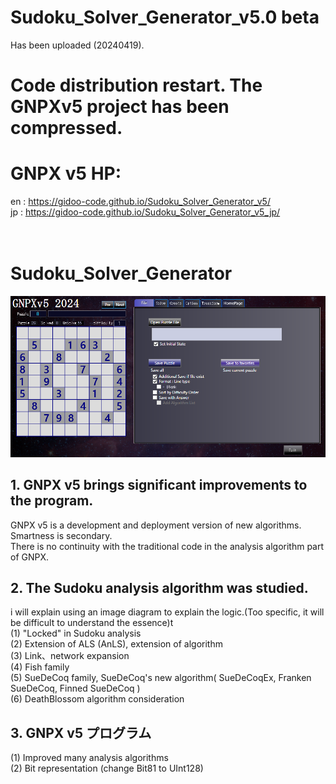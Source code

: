# Sudoku_Solver_Generator_v5.0 beta
 Has been uploaded (20240419).<br>

# Code distribution restart. The GNPXv5 project has been compressed.


# GNPX v5 HP:
  en : https://gidoo-code.github.io/Sudoku_Solver_Generator_v5/<br>
  jp : https://gidoo-code.github.io/Sudoku_Solver_Generator_v5_jp/<br>
<br><br>

# Sudoku_Solver_Generator
![GNPX](./images0/GNPX_start.png)<br>


## 1. GNPX v5 brings significant improvements to the program.<br>
   GNPX v5 is a development and deployment version of new algorithms. Smartness is secondary.<br>
   There is no continuity with the traditional code in the analysis algorithm part of GNPX.<br>

## 2. The Sudoku analysis algorithm was studied.<br>
   i will explain using an image diagram to explain the logic.(Too specific, it will be difficult to understand the essence)t<br>
  (1) "Locked" in Sudoku analysis<br>
  (2) Extension of ALS (AnLS), extension of algorithm<br>
  (3) Link、network expansion<br>
  (4) Fish family<br>
  (5) SueDeCoq family, SueDeCoq's new algorithm( SueDeCoqEx, Franken SueDeCoq, Finned SueDeCoq )<br>
  (6) DeathBlossom algorithm consideration<br>

## 3. GNPX v5 プログラム<br>
  (1) Improved many analysis algorithms<br>
  (2) Bit representation (change Bit81 to UInt128)<br>
